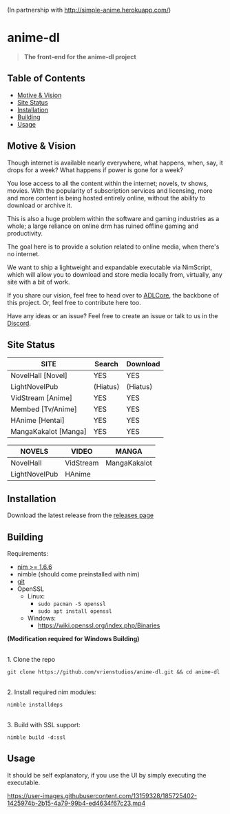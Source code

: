 (In partnership with http://simple-anime.herokuapp.com/)

# anime-dl
> <strong>The front-end for the anime-dl project</strong>
## Table of Contents
- [Motive & Vision](#motive--vision)
- [Site Status](#site-status)
- [Installation](#installation)
- [Building](#building)
- [Usage](#usage)

## Motive & Vision
Though internet is available nearly everywhere, what happens, when, say, it drops for a week?
What happens if power is gone for a week?

You lose access to all the content within the internet; novels, tv shows, movies.
With the popularity of subscription services and licensing, more and more content is being hosted entirely online, without the ability to download or archive it.

This is also a huge problem within the software and gaming industries as a whole;
a large reliance on online drm has ruined offline gaming and productivity.

The goal here is to provide a solution related to online media, when there's no internet.

We want to ship a lightweight and expandable executable via NimScript,
which will allow you to download and store media locally from, virtually, any site with a bit of work.

If you share our vision, feel free to head over to [ADLCore](https://github.com/vrienstudios/ADLCore), the backbone of this project. Or, feel free to contribute here too.

Have any ideas or an issue? Feel free to create an issue or talk to us in the [Discord](https://discord.gg/WYTxbt2).
## Site Status

| SITE                 | Search   | Download |
|----------------------|----------|----------|
| NovelHall [Novel]    | YES      | YES      |
| LightNovelPub        | (Hiatus) | (Hiatus) |
| VidStream [Anime]    | YES      | YES      |
| Membed [Tv/Anime]    | YES      | YES      |
| HAnime [Hentai]      | YES      | YES      |
| MangaKakalot [Manga] | YES      | YES      |

| NOVELS        | VIDEO     | MANGA         |
|---------------|-----------|---------------|
| NovelHall     | VidStream | MangaKakalot  |
| LightNovelPub | HAnime    |               |

## Installation
Download the latest release from the [releases page](https://github.com/vrienstudios/anime-dl/releases)

## Building
Requirements:
* [nim >= 1.6.6](https://nim-lang.org/install.html)
* nimble (should come preinstalled with nim)
* [git](https://git-scm.com/)
* OpenSSL
    * Linux:
        * ``sudo pacman -S openssl``
        * ``sudo apt install openssl``
    * Windows:
        * https://wiki.openssl.org/index.php/Binaries

<strong>(Modification required for Windows Building)</strong>

<br>1. Clone the repo<br>
```
git clone https://github.com/vrienstudios/anime-dl.git && cd anime-dl
```
<br>2. Install required nim modules:<br>
```
nimble installdeps
```
<br>3. Build with SSL support:<br>
```
nimble build -d:ssl
```
## Usage
It should be self explanatory, if you use the UI by simply executing the executable.




https://user-images.githubusercontent.com/13159328/185725402-1425974b-2b15-4a79-99b4-ed4634f67c23.mp4

